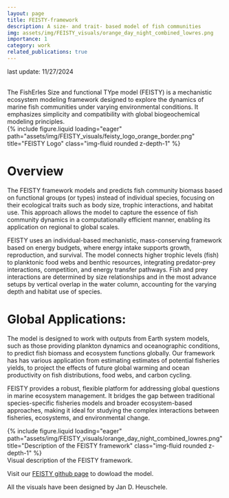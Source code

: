 ```yaml
---
layout: page
title: FEISTY-framework
description: A size- and trait- based model of fish communities
img: assets/img/FEISTY_visuals/orange_day_night_combined_lowres.png
importance: 1
category: work
related_publications: true
---
```

last update: 11/27/2024

<div class="row">
    <div class="col-sm-10 mt-3 mt-md-0">
        <br />
        The FishErIes Size and functional TYpe model (FEISTY) is a mechanistic ecosystem modeling framework designed to explore the dynamics of marine fish communities under varying environmental conditions. It emphasizes simplicity and compatibility with global biogeochemical modeling principles. 
    </div>
    <div class="col-sm-2 mt-3 mt-md-0">
        {% include figure.liquid loading="eager" path="assets/img/FEISTY_visuals/feisty_logo_orange_border.png" title="FEISTY Logo" class="img-fluid rounded z-depth-1" %}
    </div>
</div>

# Overview

The FEISTY framework models and predicts fish community biomass based on functional groups (or types) instead of individual species, focusing on their ecological traits such as body size, trophic interactions, and habitat use. This approach allows the model to capture the essence of fish community dynamics in a computationally efficient manner, enabling its application on regional to global scales.

FEISTY uses an individual-based mechanistic, mass-conserving framework based on energy budgets, where energy intake supports growth, reproduction, and survival.
The model connects higher trophic levels (fish) to planktonic food webs and benthic resources, integrating predator-prey interactions, competition, and energy transfer pathways.
Fish and prey interactions are determined by size relationships and in the most advance setups by vertical overlap in the water column, accounting for the varying depth and habitat use of species.

# Global Applications:
The model is designed to work with outputs from Earth system models, such as those providing plankton dynamics and oceanographic conditions, to predict fish biomass and ecosystem functions globally.
Our framework has has various application from estimating estimates of potential fisheries yields, to project the effects of future global warming and ocean productivity on fish distributions, food webs, and carbon cycling.


FEISTY provides a robust, flexible platform for addressing global questions in marine ecosystem management. It bridges the gap between traditional species-specific fisheries models and broader ecosystem-based approaches, making it ideal for studying the complex interactions between fisheries, ecosystems, and environmental change.

<div class="row">
    <div class="col-sm mt-3 mt-md-0">
        {% include figure.liquid loading="eager" path="assets/img/FEISTY_visuals/orange_day_night_combined_lowres.png" title="Description of the FEISTY framework" class="img-fluid rounded z-depth-1" %}
    </div>
</div>
<div class="caption">
    Visual description of the FEISTY framework. 
</div>


Visit our <a href="https://github.com/Kenhasteandersen/FEISTY">FEISTY github page</a> to dowload the model.

All the visuals have been designed by Jan D. Heuschele. 

